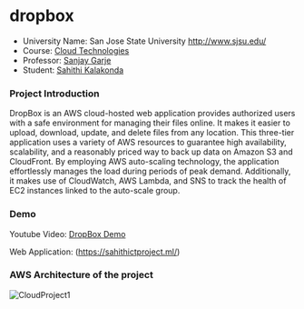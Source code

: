 # dropbox

*	University Name: San Jose State University http://www.sjsu.edu/ 
*	Course: [Cloud Technologies](http://info.sjsu.edu/web-dbgen/catalog/courses/CMPE281.html)
*	Professor: [Sanjay Garje](https://www.linkedin.com/in/sanjaygarje/)
*	Student: [Sahithi Kalakonda](https://www.linkedin.com/in/sahithik14)

### Project Introduction
DropBox is an AWS cloud-hosted web application provides authorized users with a safe environment for managing their files online. It makes it easier to upload, download, update, and delete files from any location. This three-tier application uses a variety of AWS resources to guarantee high availability, scalability, and a reasonably priced way to back up data on Amazon S3 and CloudFront. By employing AWS auto-scaling technology, the application effortlessly manages the load during periods of peak demand. Additionally, it makes use of CloudWatch, AWS Lambda, and SNS to track the health of EC2 instances linked to the auto-scale group.

### Demo
Youtube Video: [DropBox Demo](https://www.youtube.com/watch?v=La5XdLTHq_o)

Web Application: (https://sahithictproject.ml/)

### AWS Architecture of the project
![CloudProject1](https://user-images.githubusercontent.com/39228894/67639369-262c1f80-f8ac-11e9-8f90-4edd92196087.jpg)
